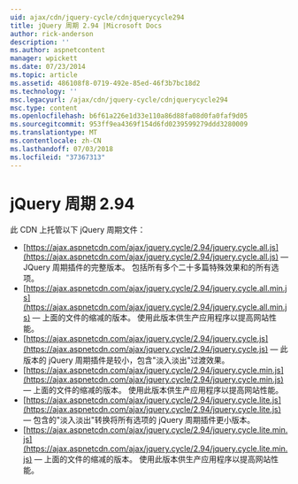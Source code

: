 ```yaml
---
uid: ajax/cdn/jquery-cycle/cdnjquerycycle294
title: jQuery 周期 2.94 |Microsoft Docs
author: rick-anderson
description: ''
ms.author: aspnetcontent
manager: wpickett
ms.date: 07/23/2014
ms.topic: article
ms.assetid: 486108f8-0719-492e-85ed-46f3b7bc18d2
ms.technology: ''
msc.legacyurl: /ajax/cdn/jquery-cycle/cdnjquerycycle294
msc.type: content
ms.openlocfilehash: b6f61a226e1d33e110a86d88fa08d0fa0faf9d05
ms.sourcegitcommit: 953ff9ea4369f154d6fd0239599279ddd3280009
ms.translationtype: MT
ms.contentlocale: zh-CN
ms.lasthandoff: 07/03/2018
ms.locfileid: "37367313"
---
```

<a name="jquery-cycle-294"></a>jQuery 周期 2.94
====================
此 CDN 上托管以下 jQuery 周期文件：

- [https://ajax.aspnetcdn.com/ajax/jquery.cycle/2.94/jquery.cycle.all.js](https://ajax.aspnetcdn.com/ajax/jquery.cycle/2.94/jquery.cycle.all.js) &mdash; JQuery 周期插件的完整版本。 包括所有多个二十多篇特殊效果和的所有选项。
- [https://ajax.aspnetcdn.com/ajax/jquery.cycle/2.94/jquery.cycle.all.min.js](https://ajax.aspnetcdn.com/ajax/jquery.cycle/2.94/jquery.cycle.all.min.js) &mdash; 上面的文件的缩减的版本。 使用此版本供生产应用程序以提高网站性能。
- [https://ajax.aspnetcdn.com/ajax/jquery.cycle/2.94/jquery.cycle.js](https://ajax.aspnetcdn.com/ajax/jquery.cycle/2.94/jquery.cycle.js) &mdash; 此版本的 jQuery 周期插件是较小，包含"淡入淡出"过渡效果。
- [https://ajax.aspnetcdn.com/ajax/jquery.cycle/2.94/jquery.cycle.min.js](https://ajax.aspnetcdn.com/ajax/jquery.cycle/2.94/jquery.cycle.min.js) &mdash; 上面的文件的缩减的版本。 使用此版本供生产应用程序以提高网站性能。
- [https://ajax.aspnetcdn.com/ajax/jquery.cycle/2.94/jquery.cycle.lite.js](https://ajax.aspnetcdn.com/ajax/jquery.cycle/2.94/jquery.cycle.lite.js) &mdash; 包含的"淡入淡出"转换将所有选项的 jQuery 周期插件更小版本。
- [https://ajax.aspnetcdn.com/ajax/jquery.cycle/2.94/jquery.cycle.lite.min.js](https://ajax.aspnetcdn.com/ajax/jquery.cycle/2.94/jquery.cycle.lite.min.js) &mdash; 上面的文件的缩减的版本。 使用此版本供生产应用程序以提高网站性能。
